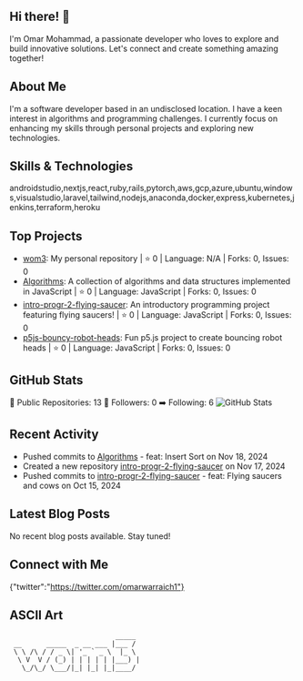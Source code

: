 ## Hi there! 👋

I'm Omar Mohammad, a passionate developer who loves to explore and build innovative solutions. Let's connect and create something amazing together!

## About Me

I'm a software developer based in an undisclosed location. I have a keen interest in algorithms and programming challenges. I currently focus on enhancing my skills through personal projects and exploring new technologies.

## Skills & Technologies

androidstudio,nextjs,react,ruby,rails,pytorch,aws,gcp,azure,ubuntu,windows,visualstudio,laravel,tailwind,nodejs,anaconda,docker,express,kubernetes,jenkins,terraform,heroku

## Top Projects

- [wom3](https://github.com/wom3/wom3): My personal repository | ⭐ 0 | Language: N/A | Forks: 0, Issues: 0
- [Algorithms](https://github.com/wom3/Algorithms): A collection of algorithms and data structures implemented in JavaScript | ⭐ 0 | Language: JavaScript | Forks: 0, Issues: 0
- [intro-progr-2-flying-saucer](https://github.com/wom3/intro-progr-2-flying-saucer): An introductory programming project featuring flying saucers! | ⭐ 0 | Language: JavaScript | Forks: 0, Issues: 0
- [p5js-bouncy-robot-heads](https://github.com/wom3/p5js-bouncy-robot-heads): Fun p5.js project to create bouncing robot heads | ⭐ 0 | Language: JavaScript | Forks: 0, Issues: 0

## GitHub Stats

🔭 Public Repositories: 13
👥 Followers: 0
➡️ Following: 6
![GitHub Stats](https://github-readme-stats.vercel.app/api?username=wom3&show_icons=true&theme=radical)

## Recent Activity

- Pushed commits to [Algorithms](https://github.com/wom3/Algorithms) - feat: Insert Sort on Nov 18, 2024
- Created a new repository [intro-progr-2-flying-saucer](https://github.com/wom3/intro-progr-2-flying-saucer) on Nov 17, 2024
- Pushed commits to [intro-progr-2-flying-saucer](https://github.com/wom3/intro-progr-2-flying-saucer) - feat: Flying saucers and cows on Oct 15, 2024

## Latest Blog Posts

No recent blog posts available. Stay tuned!

## Connect with Me

{"twitter":"https://twitter.com/omarwarraich1"}

## ASCII Art

```
                          _____ 
 __      _____  _ __ ___ |___ / 
 \ \ /\ / / _ \| '_ ` _ \  |_ \ 
  \ V  V / (_) | | | | | |___) |
   \_/\_/ \___/|_| |_| |_|____/ 
                                
```
